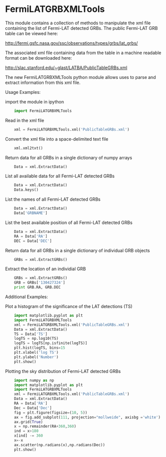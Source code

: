 # FermiLATGRBXMLTools

This module contains a collection of methods to manipulate the xml file containing the list of Fermi-LAT detected GRBs. The public Fermi-LAT GRB table can be viewed here:

http://fermi.gsfc.nasa.gov/ssc/observations/types/grbs/lat_grbs/

The associated xml file containing data from the table in a machine readable format can be downloaded here:

http://slac.stanford.edu/~glast/LATBA/PublicTableGRBs.xml

The new FermiLATGRBXMLTools python module allows uses to parse and extract information from this xml file.


Usage Examples: 

import the module in ipython
```python
    import FermiLATGRBXMLTools
```

Read in the xml file
```python
    xml = FermiLATGRBXMLTools.xml('PublicTableGRBs.xml')
```

Convert the xml file into a space-delimited text file
```python
    xml.xml2txt()
```

Return data for all GRBs in a single dictionary of numpy arrays
```python
    Data = xml.ExtractData()
```

List all available data for all Fermi-LAT detected GRBs
```python
    Data = xml.ExtractData()
    Data.keys()
```

List the names of all Fermi-LAT detected GRBs
```python
    Data = xml.ExtractData()
    Data['GRBNAME']
```

List the best available position of all Fermi-LAT detected GRBs
```python
    Data = xml.ExtractData()
    RA = Data['RA']
    DEC = Data['DEC']
```

Return data for all GRBs in a single dictionary of individual GRB objects
```python
    GRBs = xml.ExtractGRBs()
```

Extract the location of an individial GRB
```python
    GRBs = xml.ExtractGRBs()
    GRB = GRBs['130427324']
    print GRB.RA, GRB.DEC
```

Additional Examples:

Plot a histogram of the significance of the LAT detections (TS)
```python
    import matplotlib.pyplot as plt
    import FermiLATGRBXMLTools
    xml = FermiLATGRBXMLTools.xml('PublicTableGRBs.xml')
    Data = xml.ExtractData()                               
    TS = Data['TS']                                    
    logTS = np.log10(TS)                                   
    logTS = logTS[np.isfinite(logTS)]                      
    plt.hist(logTS, bins=15                                
    plt.xlabel('log TS')                                   
    plt.ylabel('Number')                                   
    plt.show()
```

Plotting the sky distribution of Fermi-LAT detected GRBs
```python
    import numpy as np                                     
    import matplotlib.pyplot as plt                        
    import FermiLATGRBXMLTools                             
    xml = FermiLATGRBXMLTools.xml('PublicTableGRBs.xml')
    Data = xml.ExtractData()                               
    RA = Data['RA']                                        
    Dec = Data['Dec']                                  
    fig = plt.figure(figsize=(10, 5))                          
    ax = fig.add_subplot(111, projection="mollweide", axisbg ='white')         
    ax.grid(True)                                      
    x = np.remainder(RA+360,360)                           
    ind = x>180                                    
    x[ind] -= 360                                  
    x=-x                                           
    ax.scatter(np.radians(x),np.radians(Dec))                      
    plt.show()
```    